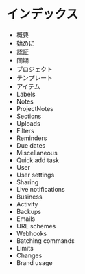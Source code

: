 # インデックス

- 概要
- 始めに
- 認証
- 同期
- プロジェクト
- テンプレート
- アイテム
- Labels
- Notes
- ProjectNotes
- Sections
- Uploads
- Filters
- Reminders
- Due dates
- Miscellaneous
- Quick add task
- User
- User settings
- Sharing
- Live notifications
- Business
- Activity
- Backups
- Emails
- URL schemes
- Webhooks
- Batching commands
- Limits
- Changes
- Brand usage

